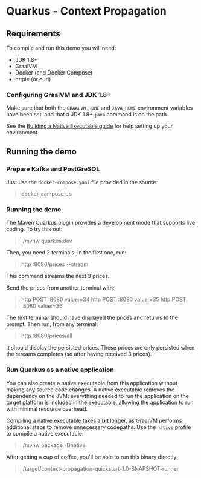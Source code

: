 # Quarkus - Context Propagation

## Requirements

To compile and run this demo you will need:

- JDK 1.8+
- GraalVM
- Docker (and Docker Compose)
- httpie (or curl)

### Configuring GraalVM and JDK 1.8+

Make sure that both the `GRAALVM_HOME` and `JAVA_HOME` environment variables have
been set, and that a JDK 1.8+ `java` command is on the path.

See the [Building a Native Executable guide](https://quarkus.io/guides/building-native-image)
for help setting up your environment.

## Running the demo

### Prepare Kafka and PostGreSQL

Just use the `docker-compose.yaml` file provided in the source:

> docker-compose up


### Running the demo

The Maven Quarkus plugin provides a development mode that supports
live coding. To try this out:

> ./mvnw quarkus:dev

Then, you need 2 terminals.
In the first one, run:

> http :8080/prices --stream

This command streams the next 3 prices.

Send the prices from another terminal with:

> http POST :8080 value:=34
> http POST :8080 value:=35
> http POST :8080 value:=36

The first terminal should have displayed the prices and returns to the prompt.
Then run, from any terminal:

> http :8080/prices/all

It should display the persisted prices. These prices are only persisted when the streams completes (so after having received 3 prices).

### Run Quarkus as a native application

You can also create a native executable from this application without making any
source code changes. A native executable removes the dependency on the JVM:
everything needed to run the application on the target platform is included in
the executable, allowing the application to run with minimal resource overhead.

Compiling a native executable takes a **bit** longer, as GraalVM performs additional
steps to remove unnecessary codepaths. Use the  `native` profile to compile a
native executable:

> ./mvnw package -Dnative

After getting a cup of coffee, you'll be able to run this binary directly:

> ./target/context-propagation-quickstart-1.0-SNAPSHOT-runner
